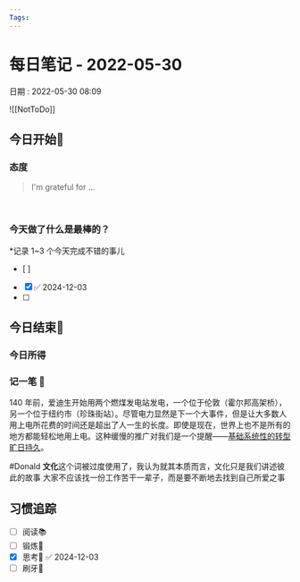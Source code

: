 ```yaml
---
Tags: 
---
```

# 每日笔记 - 2022-05-30
日期 : 2022-05-30 08:09

![[NotToDo]]

## 今日开始🌅    
### 态度
> I'm grateful for ...

<br>

### 今天做了什么是最棒的？
*记录 1~3 个今天完成不错的事儿
- [ ]  
- [x]  ✅ 2024-12-03
- [ ]  



## 今日结束🎴
### 今日所得



### 记一笔 📝

140 年前，爱迪生开始用两个燃煤发电站发电，一个位于伦敦（霍尔邦高架桥），另一个位于纽约市（珍珠街站）。尽管电力显然是下一个大事件，但是让大多数人用上电所花费的时间还是超出了人一生的长度。即使是现在，世界上也不是所有的地方都能轻松地用上电。这种缓慢的推广对我们是一个提醒——[基础系统性的转型旷日持久](https://spectrum.ieee.org/fundamental-energy-transitions-can-take-a-century)。

#Donald
**文化**这个词被过度使用了，我认为就其本质而言，文化只是我们讲述彼此的故事
大家不应该找一份工作苦干一辈子，而是要不断地去找到自己所爱之事



## 习惯追踪
- [ ] 阅读📚 
- [ ] 锻炼🥊
- [x] 思考🧠 ✅ 2024-12-03
- [ ] 刷牙🦷